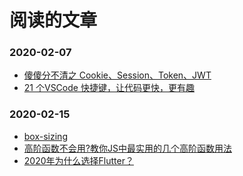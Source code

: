 # 阅读的文章

### 2020-02-07
- [傻傻分不清之 Cookie、Session、Token、JWT](https://juejin.im/post/5e055d9ef265da33997a42cc)
- [21 个VSCode 快捷键，让代码更快，更有趣]()

### 2020-02-15

- [box-sizing](https://developer.mozilla.org/zh-CN/docs/Web/CSS/box-sizing)
- [高阶函数不会用?教你JS中最实用的几个高阶函数用法](https://developer.mozilla.org/zh-CN/docs/Web/CSS/box-sizinghttps://juejin.im/post/5ad6b34a6fb9a028cc61bfb3)
- [2020年为什么选择Flutter？](https://mp.weixin.qq.com/s/he_adDicEYn3EZ5fM_ka6w)
